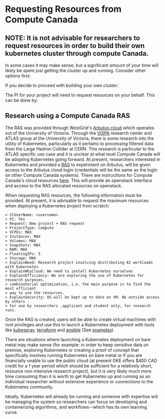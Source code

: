 # Requesting Resources from Compute Canada

## NOTE: It is not advisable for researchers to request resources in order to build their own kubernetes cluster through compute Canada. 
In some cases it may make sense, but a significant amount of your time will likely be spent just getting the cluster up and running. Consider other options first.   

If you decide to proceed with building your own cluster:

The PI for your project will need to request resources on your behalf. This can
be done by:

## Research using a Compute Canada RAS

The RAS was provided through WestGrid's [Arbutus cloud](https://www.westgrid.ca/support/systems/arbutus) which operates out of the
University of Victoria. Through the [VISPA](https://www.uvic.ca/science/physics/vispa/) research center and ATLAS group at the University of Victoria, there is some research into the utility of Kubernetes, particularly as it pertains to processing filtered data from the Large Hadron Collider at CERN. This research is particular to the ATLAS specific use case and it is unclear at what level Compute Canada will be adopting Kubernetes going forward.
At present, researchers interested in Kubernetes and provided a [RAS](https://www.computecanada.ca/research-portal/accessing-resources/rapid-access-service/) to experiment on
Arbutus, will be given access to the Arbutus cloud login (credentials will be the
same as the login on other Compute Canada systems). There are instructions for
Compute Canada's cloud resources [here](https://docs.computecanada.ca/wiki/Cloud). This will provide an
openstack interface and access to the RAS allocated resources on openstack.

When requesting RAS resources, the following information must be provided. At
present, it is advisable to request the maximum resources when deploying a
Kubernetes project from scratch:
```
> CCUserName: <username>
> PI: Yes
> Request: New project + RAS request
> ProjectType: Compute
> VCPUs: MAX
> Instances: MAX
> Volumes: MAX
> Snapshots: MAX
> RAM: MAX
> FloatingIPs: 5
> Storage: MAX
> ExplainNeed: Research project involving distributing AI workloads with Kubernetes
> ExplainWhyCloud: We need to install Kubernetes ourselves
> ExplainEfficiency: We are exploring the use of Kubernetes for research purposes,
> combinatorial optimization, i.e. the main purpose is to find the most efficient
> way to use the resources.
> ExplainSecurity: OS will be kept up to date on VM. No outside access by others -
> for use by researchers ,applicant and student only, for research runs.
```

Once the RAS is created, users will be able to create virtual machines with root privileges and use this to launch a Kubernetes deployment with tools like
[kubespray](https://github.com/kubernetes-sigs/kubespray), [terraform](https://github.com/hashicorp/terraform) and [ansible](https://www.ansible.com/) (See [examples](openstack.md)).

There are situations where launching a Kubernetes deployment on bare metal may make sense
(for example: in order to keep sensitive data on premise, exploring Kubernetes or creating
a proof of concept that specifically involves running Kubernetes on bare metal or if you are financially
unable to use the public cloud (at present GKE offers $400 CAD credit for a 1
year period which should be sufficient for a relatively short, resource non-intensive research project),
but it is very likely much more time consuming than it is worth to get Kubernetes up and running as
an individual researcher without extensive experience or connections to the Kubernetes community.

Ideally, Kubernetes will already be running and someone with expertise will be managing
the system so researchers can focus on developing and containerizing algorithms, and workflows--which
has its own learning curve.



